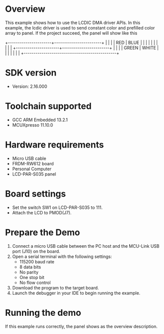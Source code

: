 Overview
========
This example shows how to use the LCDIC DMA driver APIs. In this example, the lcdic
driver is used to send constant color and prefilled color array to panel.
If the project succeed, the panel will show like this

 +----------------------+------------------------+
 |                      |                        |
 |     RED              |      BLUE              |
 |                      |                        |
 |                      |                        |
 |                      |                        |
 +----------------------+------------------------+
 |                      |                        |
 |     GREEN            |      WHITE             |
 |                      |                        |
 |                      |                        |
 +-----------------------------------------------+

SDK version
===========
- Version: 2.16.000

Toolchain supported
===================
- GCC ARM Embedded  13.2.1
- MCUXpresso  11.10.0

Hardware requirements
=====================
- Micro USB cable
- FRDM-RW612 board
- Personal Computer
- LCD-PAR-S035 panel

Board settings
==============
- Set the switch SW1 on LCD-PAR-S035 to 111.
- Attach the LCD to PMOD(J7).

Prepare the Demo
================
1.  Connect a micro USB cable between the PC host and the MCU-Link USB port (J10) on the board.
2.  Open a serial terminal with the following settings:
    - 115200 baud rate
    - 8 data bits
    - No parity
    - One stop bit
    - No flow control
3.  Download the program to the target board.
4.  Launch the debugger in your IDE to begin running the example.

Running the demo
================
If this example runs correctly, the panel shows as the overview description.
